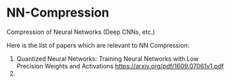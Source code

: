 # NN-Compression
Compression of Neural Networks (Deep CNNs, etc.)

Here is the list of papers which are relevant to NN Compression:
1. Quantized Neural Networks: Training Neural Networks with Low Precision Weights and Activations https://arxiv.org/pdf/1609.07061v1.pdf
2. 
 
